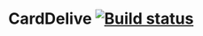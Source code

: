 # CardDelive [![Build status](https://ci.appveyor.com/api/projects/status/lvr9bo2jvd2s9vhv?svg=true)](https://ci.appveyor.com/project/SotAnk/carddelive-k8uh7)
